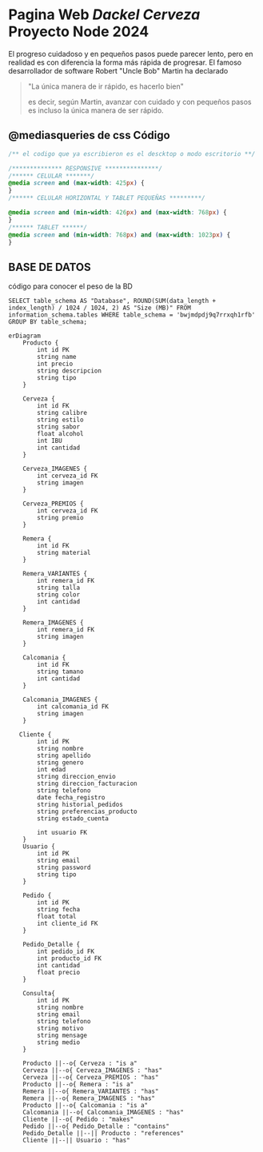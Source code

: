# Pagina Web _Dackel Cerveza_ **Proyecto Node 2024**

El progreso cuidadoso y en pequeños pasos puede parecer lento, pero en realidad es con diferencia la forma más rápida de progresar. El famoso desarrollador de software Robert "Uncle Bob" Martin ha declarado

> "La única manera de ir rápido, es hacerlo bien"
>
> es decir, según Martin, avanzar con cuidado y con pequeños pasos es incluso la única manera de ser rápido.

## @mediasqueries de css Código

```css
/** el codigo que ya escribieron es el descktop o modo escritorio **/

/************** RESPONSIVE ***************/
/****** CELULAR *******/
@media screen and (max-width: 425px) {
}
/****** CELULAR HORIZONTAL Y TABLET PEQUEÑAS *********/

@media screen and (min-width: 426px) and (max-width: 768px) {
}
/****** TABLET ******/
@media screen and (min-width: 768px) and (max-width: 1023px) {
}
```

## BASE DE DATOS

código para conocer el peso de la BD

```slq
SELECT table_schema AS "Database", ROUND(SUM(data_length + index_length) / 1024 / 1024, 2) AS "Size (MB)" FROM information_schema.tables WHERE table_schema = 'bwjmdpdj9q7rrxqh1rfb' GROUP BY table_schema;
```

```mermaid
erDiagram
    Producto {
        int id PK
        string name
        int precio
        string descripcion
        string tipo
    }

    Cerveza {
        int id FK
        string calibre
        string estilo
        string sabor
        float alcohol
        int IBU
        int cantidad
    }

    Cerveza_IMAGENES {
        int cerveza_id FK
        string imagen
    }

    Cerveza_PREMIOS {
        int cerveza_id FK
        string premio
    }

    Remera {
        int id FK
        string material
    }

    Remera_VARIANTES {
        int remera_id FK
        string talla
        string color
        int cantidad
    }

    Remera_IMAGENES {
        int remera_id FK
        string imagen
    }

    Calcomania {
        int id FK
        string tamano
        int cantidad
    }

    Calcomania_IMAGENES {
        int calcomania_id FK
        string imagen
    }

   Cliente {
        int id PK
        string nombre
        string apellido
        string genero
        int edad
        string direccion_envio
        string direccion_facturacion
        string telefono
        date fecha_registro
        string historial_pedidos
        string preferencias_producto
        string estado_cuenta

        int usuario FK
    }
    Usuario {
        int id PK
        string email
        string password
        string tipo
    }

    Pedido {
        int id PK
        string fecha
        float total
        int cliente_id FK
    }

    Pedido_Detalle {
        int pedido_id FK
        int producto_id FK
        int cantidad
        float precio
    }

    Consulta{
        int id PK
        string nombre
        string email
        string telefono
        string motivo
        string mensage
        string medio
    }

    Producto ||--o{ Cerveza : "is a"
    Cerveza ||--o{ Cerveza_IMAGENES : "has"
    Cerveza ||--o{ Cerveza_PREMIOS : "has"
    Producto ||--o{ Remera : "is a"
    Remera ||--o{ Remera_VARIANTES : "has"
    Remera ||--o{ Remera_IMAGENES : "has"
    Producto ||--o{ Calcomania : "is a"
    Calcomania ||--o{ Calcomania_IMAGENES : "has"
    Cliente ||--o{ Pedido : "makes"
    Pedido ||--o{ Pedido_Detalle : "contains"
    Pedido_Detalle ||--|| Producto : "references"
    Cliente ||--|| Usuario : "has"
```
